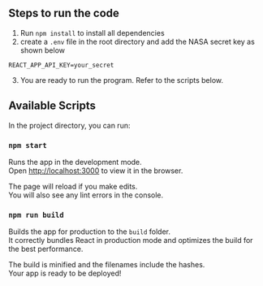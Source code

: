

## Steps to run the code

1. Run `npm install` to install all dependencies
2. create a `.env` file in the root directory and add the NASA secret key as shown below
```
REACT_APP_API_KEY=your_secret
```
3. You are ready to run the program. Refer to the scripts below.
## Available Scripts

In the project directory, you can run:

### `npm start`

Runs the app in the development mode.\
Open [http://localhost:3000](http://localhost:3000) to view it in the browser.

The page will reload if you make edits.\
You will also see any lint errors in the console.


### `npm run build`

Builds the app for production to the `build` folder.\
It correctly bundles React in production mode and optimizes the build for the best performance.

The build is minified and the filenames include the hashes.\
Your app is ready to be deployed!


